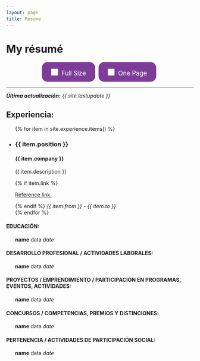 ```yaml
---
layout: page
title: Resume
---
```


<style>
.cvbutton {
  display: inline-block;
  padding: 13px 25px;; margin-right:5px;
  font-size: 1.2em;
  cursor: pointer;
  text-align: center;
  text-decoration: none;
  outline: none;
  color: #fff;
  background-color: #7D3C98;
  border: none;
  border-radius: 15px;
}

.cvbutton:hover {
  background-color: #3498DB;
  box-shadow: 0 12px 16px 0 rgba(255,255,255,0.30), 0 17px 50px 0 rgba(0,0,0,0.20);
}

.cvbutton:active {
  background-color: #424949;
  transform: translateY(4px);
}
</style>

# My résumé

<center>
<a class="cvbutton" href="/assets/docs/aca_resume.pdf" target="_blank"><span><img src="/assets/images/pdf.png" height="18px" style="padding-top:5px; margin-right:5px;">  Full Size </span></a>
<a class="cvbutton" href="/assets/docs/resume.pdf" target="_blank"><span><img src="/assets/images/pdf.png" height="18px" style="padding-top:5px; margin-right:5px;">  One Page </span></a>
</center>


---
<i><b>Última actualización:</b> {{ site.lastupdate }}</i>


<h2>Experiencia:</h2>
<ul>
{% for item in site.experience.items() %}
    <li>
      <h3>{{ item.position }}</h3>
      <h4>{{ item.company }}</h4>
      <p>{{ item.description }}</p>
      {% if item.link %}
        <p><a href="{{ item.link }}">Reference link.</a></p>
      {% endif %}
      <i >{{ item.from }} - {{ item.to }}</i>
    </li>
{% endfor %}
</ul>

<h4>EDUCACIÓN:</h4>
<ul>
  <b>name</b> data <i>date</i>

</ul>
<h4>DESARROLLO PROFESIONAL / ACTIVIDADES LABORALES:</h4>
<ul>
  <b>name</b> data <i>date</i>

</ul>
<h4>PROYECTOS / EMPRENDIMIENTO / PARTICIPACIÓN EN PROGRAMAS, EVENTOS, ACTIVIDADES:</h4>
<ul>
  <b>name</b> data <i>date</i>

</ul>

<h4>CONCURSOS / COMPETENCIAS, PREMIOS Y DISTINCIONES:</h4>
<ul>
  <b>name</b> data <i>date</i>

</ul>
<h4>PERTENENCIA / ACTIVIDADES DE PARTICIPACIÓN SOCIAL:</h4>
<ul>
  <b>name</b> data <i>date</i>

</ul>
